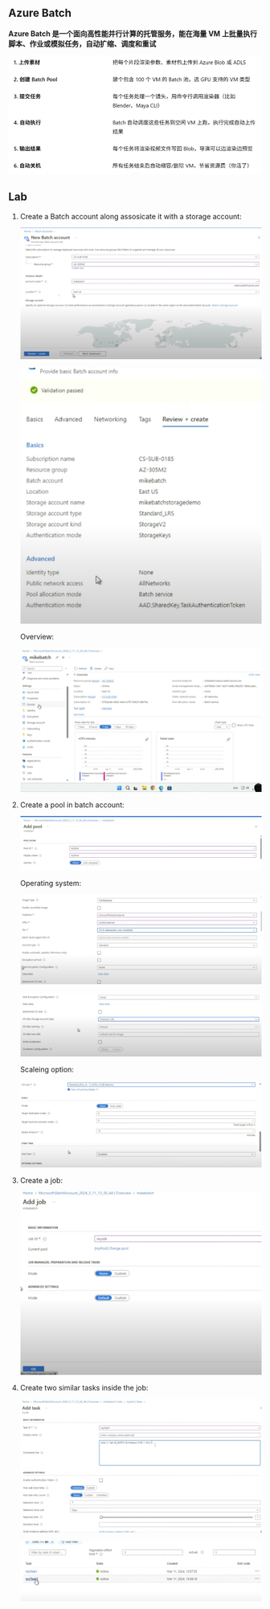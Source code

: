 ## Azure Batch
**Azure Batch 是一个面向高性能并行计算的托管服务，能在海量 VM 上批量执行脚本、作业或模拟任务，自动扩缩、调度和重试**

![alt text](image.png)

## Lab

1. Create a Batch account along assosicate it with a storage account:

    ![alt text](image-3.png)

    ![alt text](image-4.png)

    Overview:

    ![alt text](image-5.png)

2. Create a pool in batch account:

    ![alt text](image-6.png)

    Operating system:

    ![alt text](image-8.png)

    ![alt text](image-9.png)

    Scaleing option:

    ![alt text](image-10.png)

3. Create a job:

    ![alt text](image-11.png)

4. Create two similar tasks inside the job:

    ![alt text](image-12.png)
    
    ![alt text](image-13.png)
